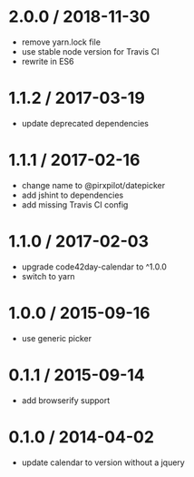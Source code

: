 
2.0.0 / 2018-11-30
==================

 * remove yarn.lock file
 * use stable node version for Travis CI
 * rewrite in ES6

1.1.2 / 2017-03-19
==================

 * update deprecated dependencies

1.1.1 / 2017-02-16
==================

 * change name to @pirxpilot/datepicker
 * add jshint to dependencies
 * add missing Travis CI config

1.1.0 / 2017-02-03
==================

 * upgrade code42day-calendar to ^1.0.0
 * switch to yarn

1.0.0 / 2015-09-16
==================

 * use generic picker

0.1.1 / 2015-09-14
==================

 * add browserify support

0.1.0 / 2014-04-02
==================

 * update calendar to version without a jquery

